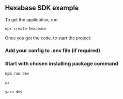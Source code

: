 ## Hexabase SDK example

To get the application, run:

```ts
npx create-hexabase
```

Once you got the code, to start the project:

### Add your config to .env file (if required)

### Start with chosen installing package command

```ts
npm run dev
```

or

```ts
yarn dev
```
